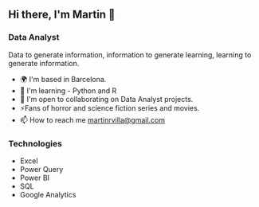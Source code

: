 ## Hi there, I'm Martin 👋

### Data Analyst
Data to generate information, information to generate learning, learning to generate information.


- 🌍  I'm based in Barcelona.
- 🧠  I'm learning - Python and R
- 🤝  I'm open to collaborating on Data Analyst projects.
- ⚡Fans of horror and science fiction series and movies.
- 📫 How to reach me martinrvilla@gmail.com

### Technologies

- Excel
- Power Query
- Power BI
- SQL
- Google Analytics
